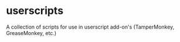 # userscripts
A collection of scripts for use in userscript add-on's (TamperMonkey, GreaseMonkey, etc.)

